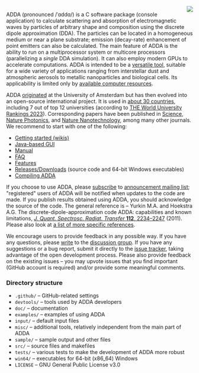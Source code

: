 <img src='https://raw.githubusercontent.com/wiki/adda-team/adda/img/adda.svg?sanitize=true' align='right'>

ADDA (pronounced /ˈɑddɑ/) is a C software package (console application) to calculate scattering and absorption of electromagnetic waves by particles of arbitrary shape and composition using the discrete dipole approximation (DDA). The particles can be located in a homogeneous medium or near a plane substrate; emission (decay-rate) enhancement of point emitters can also be calculated. The main feature of ADDA is the ability to run on a multiprocessor system or multicore processors (parallelizing a _single_ DDA simulation). It can also employ modern GPUs to accelerate computations. ADDA is intended to be a [versatile tool](https://github.com/adda-team/adda/wiki/Features), suitable for a wide variety of applications ranging from interstellar dust and atmospheric aerosols to metallic nanoparticles and biological cells. Its applicability is limited only by [available computer resources](https://github.com/adda-team/adda/wiki/LargestSimulations).

ADDA [originated](https://github.com/adda-team/adda/wiki/EarlyHistory) at the University of Amsterdam but has then evolved into an open-source international project. It is used in [about 30 countries](https://github.com/adda-team/adda/wiki/Publications),  including 7 out of top 12 universities (according to [THE World University Rankings 2023](https://www.timeshighereducation.com/world-university-rankings/2023/world-ranking)). Corresponding papers have been published in [Science](https://doi.org/10.1126/science.abm7915), [Nature Photonics](https://doi.org/10.1038/s41566-022-00983-3), and [Nature Nanotechnology](https://doi.org/10.1038/nnano.2012.51), among many other journals. We recommend to start with one of the following:
* [Getting started (wikis)](https://github.com/adda-team/adda/wiki)
* [Java-based GUI](https://github.com/adda-team/adda-gui)
* [Manual](doc/manual.pdf)
* [FAQ](https://github.com/adda-team/adda/wiki/FAQ)
* [Features](https://github.com/adda-team/adda/wiki/Features)
* [Releases/Downloads](https://github.com/adda-team/adda/releases) (source code and 64-bit Windows executables)
* [Compiling ADDA](https://github.com/adda-team/adda/wiki/CompilingADDA)

If you choose to use ADDA, please [subscribe](mailto:adda-announce+subscribe@googlegroups.com) to [announcement mailing list](http://groups.google.com/group/adda-announce); "registered" users of ADDA will be notified when updates to the code are made. If you publish results obtained using ADDA, you should acknowledge the source of the code. The general reference is – Yurkin M.A. and Hoekstra A.G. The discrete-dipole-approximation code ADDA: capabilities and known limitations, [_J. Quant. Spectrosc. Radiat. Transfer_ **112**, 2234–2247](http://doi.org/10.1016/j.jqsrt.2011.01.031) (2011).
Please also look at [a list of more specific references](https://github.com/adda-team/adda/wiki/References).

We encourage users to provide feedback in any possible way. If you have any questions, please [write](mailto:adda-discuss@googlegroups.com) to the [discussion group](http://groups.google.com/group/adda-discuss). If you have any suggestions or a bug report, submit it directly to the [issue tracker](https://github.com/adda-team/adda/issues), taking advantage of the open development process. Please also provide feedback on the existing issues – you may upvote issues that you find important (GitHub account is required) and/or provide some meaningful comments.

### Directory structure

* `.github/` – GitHub-related settings
* `devtools/` – tools used by ADDA developers
* `doc/` – documentation
* `examples/` – examples of using ADDA
* `input/` – default input files
* `misc/` – additional tools, relatively independent from the main part of ADDA
* `sample/` – sample output and other files
* `src/` – source files and makefiles
* `tests/` – various tests to make the development of ADDA more robust
* `win64/` – executables for 64-bit (x86\_64) Windows
* `LICENSE` – GNU General Public License v3.0
